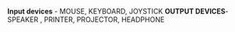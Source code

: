 __Input devices__ - MOUSE, KEYBOARD, JOYSTICK 
__OUTPUT DEVICES__- SPEAKER , PRINTER, PROJECTOR, HEADPHONE

